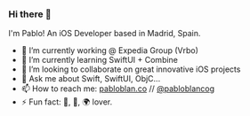 ### Hi there 👋

I'm Pablo! An iOS Developer based in Madrid, Spain.

- 🔭 I’m currently working @ Expedia Group (Vrbo)
- 🌱 I’m currently learning SwiftUI + Combine
- 👯 I’m looking to collaborate on great innovative iOS projects
- 💬 Ask me about Swift, SwiftUI, ObjC...
- 📫 How to reach me: [pabloblan.co](https://www.pabloblan.co) // [@pabloblancog](https://www.twitter.com/pabloblancog)
- ⚡ Fun fact: 🎾, 🎸, 🌍 lover.
